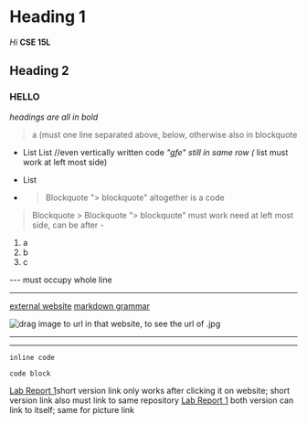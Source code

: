 # Heading 1

*Hi*
**CSE 15L**

## Heading 2

### HELLO
*headings are all in bold*

> a (must one line separated above, below, otherwise also in blockquote
* List
List //even vertically written code *"gfe"   still in same row (* list must work at left most side)
- List
- > Blockquote	 "> blockquote" altogether is a code
> Blockquote  > Blockquote   "> blockquote" must work need at left most side, can be after - 

1. a   
2. b  
3. c

---    must occupy whole line
***
[external website](https://www.planetware.com/pictures/france-f.htm)
[markdown grammar](https://commonmark.org/help/)

![drag image to url in that website, to see the url of .jpg](https://www.planetware.com/wpimages/2020/02/france-in-pictures-beautiful-places-to-photograph-eiffel-tower.jpg)

--- 
***

`inline code`

```
code block
```

[Lab Report 1](lab-report-1-week-2.html)short version link only works after clicking it on website; short version link also must link to same repository
[Lab Report 1](https://xzrryan.github.io/cse15l-lab-reports/lab-report-1-week-2.html)
both version can link to itself; same for picture link

